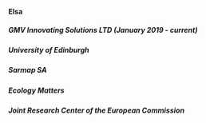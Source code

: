 **Elsa**

<h5>GMV Innovating Solutions LTD (January 2019 - current)<h5>
  <h5>University of Edinburgh<h5>
    <h5>Sarmap SA<h5>
      <h5>Ecology Matters<h5>
        <h5>Joint Research Center of the European Commission<h5>
